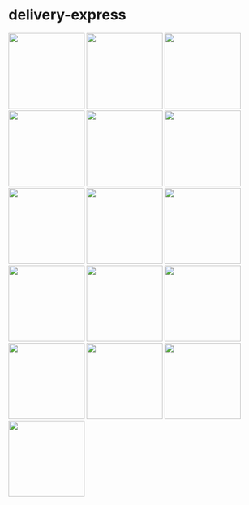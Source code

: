 # delivery-express

<p float="left">
  <img src="https://github.com/user-attachments/assets/6b67e3b3-74f1-4e59-a9e4-5d9491a57727" width="150" />
  <img src="https://github.com/user-attachments/assets/c7516dbf-feb8-4bb3-9c90-09dca12f0d4d" width="150" /> 
  <img src="https://github.com/user-attachments/assets/76940d4f-0976-4de4-80da-bb96fa0c0dc7" width="150" />
  <img src="https://github.com/user-attachments/assets/90e3a69d-51f5-4ca4-842f-5d385ac9be97" width="150" />
  <img src="https://github.com/user-attachments/assets/5e620ee9-85db-4702-a5a3-497ebf287d5c" width="150" />
  <img src="https://github.com/user-attachments/assets/47a056a4-f804-4766-98be-23bec08cea75" width="150" />
  <img src="https://github.com/user-attachments/assets/50c8b5d6-9259-4aa1-9067-69dd45d81106" width="150" />
  <img src="https://github.com/user-attachments/assets/348258c7-19f4-4062-8d9a-9ecba0ca2087" width="150" />
  <img src="https://github.com/user-attachments/assets/06c5ee78-358c-45af-9c53-6967db3903ea" width="150" />
  <img src="https://github.com/user-attachments/assets/03b91c06-b91e-4dec-bd5d-1ab7df167a63" width="150" />
  <img src="https://github.com/user-attachments/assets/6b6e5187-4357-4942-aeb7-d0638bbb9da2" width="150" />
  <img src="https://github.com/user-attachments/assets/0dfe7bd0-1296-4b93-b6e9-97c808167309" width="150" />
  <img src="https://github.com/user-attachments/assets/ffa8f15c-db89-46f6-ad1d-14cff631bd86" width="150" />
  <img src="https://github.com/user-attachments/assets/830e06e0-d2f2-4fbc-bf44-7f6cf9462f12" width="150" />
  <img src="https://github.com/user-attachments/assets/6533a55c-f619-40a3-aee1-98dd2c0866ea" width="150" />
  <img src="https://github.com/user-attachments/assets/825522b9-28f3-4382-ae51-174bd381f36c" width="150" />
</p>
